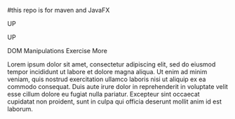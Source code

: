 #this repo is for maven and JavaFX
<p>UP</p>
<p>UP</p>
<!DOCTYPE html>
<html lang="en">

<head>
    <meta charset="UTF-8">
    <title>Accordion</title>
    <link rel="stylesheet" href="accordion.css">
</head>

<body>
    <div id="accordion">
        <div class="head">DOM Manipulations Exercise <span class="button" onclick="toggle()">More</span></div>
        <div id="extra">
            <p>Lorem ipsum dolor sit amet, consectetur adipiscing elit, sed do eiusmod tempor incididunt ut labore et dolore magna aliqua. Ut enim ad minim veniam, quis nostrud exercitation ullamco laboris nisi ut aliquip ex ea commodo consequat. Duis aute
                irure dolor in reprehenderit in voluptate velit esse cillum dolore eu fugiat nulla pariatur. Excepteur sint occaecat cupidatat non proident, sunt in culpa qui officia deserunt mollit anim id est laborum.</p>
        </div>
    </div>
    <script src="accordion.js"></script>
</body>

</html>
